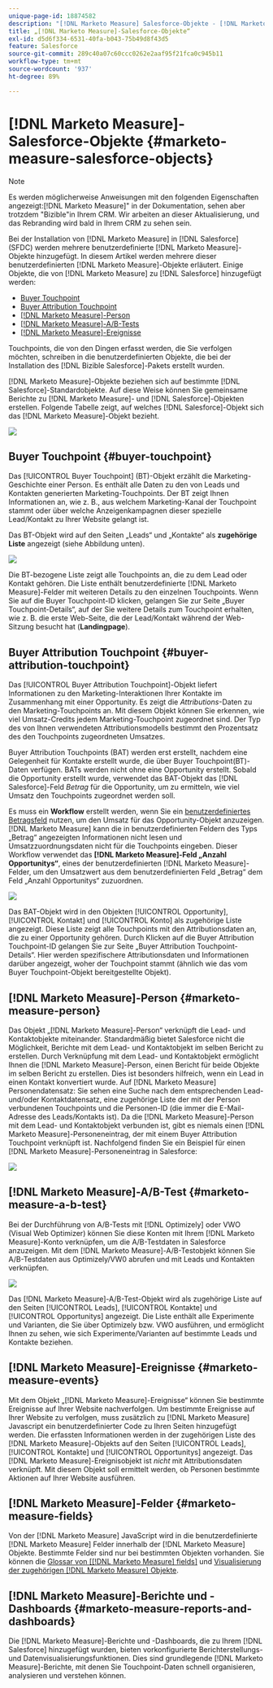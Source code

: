 ```yaml
---
unique-page-id: 18874582
description: "[!DNL Marketo Measure] Salesforce-Objekte - [!DNL Marketo Measure]"
title: „[!DNL Marketo Measure]-Salesforce-Objekte“
exl-id: d5d6f334-6531-40fa-b043-75b49d8f43d5
feature: Salesforce
source-git-commit: 289c40a07c60ccc0262e2aaf95f21fca0c945b11
workflow-type: tm+mt
source-wordcount: '937'
ht-degree: 89%

---
```


# [!DNL Marketo Measure]-Salesforce-Objekte {#marketo-measure-salesforce-objects}

>[!NOTE]
>
>Es werden möglicherweise Anweisungen mit den folgenden Eigenschaften angezeigt:[!DNL Marketo Measure]&quot; in der Dokumentation, sehen aber trotzdem &quot;Bizible&quot;in Ihrem CRM. Wir arbeiten an dieser Aktualisierung, und das Rebranding wird bald in Ihrem CRM zu sehen sein.

Bei der Installation von [!DNL Marketo Measure] in [!DNL Salesforce] (SFDC) werden mehrere benutzerdefinierte [!DNL Marketo Measure]-Objekte hinzugefügt. In diesem Artikel werden mehrere dieser benutzerdefinierten [!DNL Marketo Measure]-Objekte erläutert. Einige Objekte, die von [!DNL Marketo Measure] zu [!DNL Salesforce] hinzugefügt werden:

* [Buyer Touchpoint](#touchpoint)
* [Buyer Attribution Touchpoint](#attribution)
* [[!DNL Marketo Measure]-Person](#person)
* [[!DNL Marketo Measure]-A/B-Tests](#ab)
* [[!DNL Marketo Measure]-Ereignisse](#events)

Touchpoints, die von den Dingen erfasst werden, die Sie verfolgen möchten, schreiben in die benutzerdefinierten Objekte, die bei der Installation des [!DNL Bizible Salesforce]-Pakets erstellt wurden.

[!DNL Marketo Measure]-Objekte beziehen sich auf bestimmte [!DNL Salesforce]-Standardobjekte. Auf diese Weise können Sie gemeinsame Berichte zu [!DNL Marketo Measure]- und [!DNL Salesforce]-Objekten erstellen. Folgende Tabelle zeigt, auf welches [!DNL Salesforce]-Objekt sich das [!DNL Marketo Measure]-Objekt bezieht.

![](assets/1-1.png)

## Buyer Touchpoint {#buyer-touchpoint}

Das [!UICONTROL Buyer Touchpoint] (BT)-Objekt erzählt die Marketing-Geschichte einer Person. Es enthält alle Daten zu den von Leads und Kontakten generierten Marketing-Touchpoints. Der BT zeigt Ihnen Informationen an, wie z. B., aus welchem Marketing-Kanal der Touchpoint stammt oder über welche Anzeigenkampagnen dieser spezielle Lead/Kontakt zu Ihrer Website gelangt ist.

Das BT-Objekt wird auf den Seiten „Leads“ und „Kontakte“ als **zugehörige Liste** angezeigt (siehe Abbildung unten).

![](assets/2-1.png)

Die BT-bezogene Liste zeigt alle Touchpoints an, die zu dem Lead oder Kontakt gehören. Die Liste enthält benutzerdefinierte [!DNL Marketo Measure]-Felder mit weiteren Details zu den einzelnen Touchpoints. Wenn Sie auf die Buyer Touchpoint-ID klicken, gelangen Sie zur Seite „Buyer Touchpoint-Details“, auf der Sie weitere Details zum Touchpoint erhalten, wie z. B. die erste Web-Seite, die der Lead/Kontakt während der Web-Sitzung besucht hat (**Landingpage**).

## Buyer Attribution Touchpoint {#buyer-attribution-touchpoint}

Das [!UICONTROL Buyer Attribution Touchpoint]-Objekt liefert Informationen zu den Marketing-Interaktionen Ihrer Kontakte im Zusammenhang mit einer Opportunity. Es zeigt die *Attributions*-Daten zu den Marketing-Touchpoints an. Mit diesem Objekt können Sie erkennen, wie viel Umsatz-Credits jedem Marketing-Touchpoint zugeordnet sind. Der Typ des von Ihnen verwendeten Attributionsmodells bestimmt den Prozentsatz des den Touchpoints zugeordneten Umsatzes.

Buyer Attribution Touchpoints (BAT) werden erst erstellt, nachdem eine Gelegenheit für Kontakte erstellt wurde, die über Buyer Touchpoint(BT)-Daten verfügen. BATs werden nicht ohne eine Opportunity erstellt. Sobald die Opportunity erstellt wurde, verwendet das BAT-Objekt das [!DNL Salesforce]-Feld *Betrag* für die Opportunity, um zu ermitteln, wie viel Umsatz den Touchpoints zugeordnet werden soll.

Es muss ein **Workflow** erstellt werden, wenn Sie ein [benutzerdefiniertes Betragsfeld](/help/advanced-marketo-measure-features/custom-revenue-amount/using-a-custom-revenue-amount-field.md) nutzen, um den Umsatz für das Opportunity-Objekt anzuzeigen. [!DNL Marketo Measure] kann die in benutzerdefinierten Feldern des Typs „Betrag“ angezeigten Informationen nicht lesen und Umsatzzuordnungsdaten nicht für die Touchpoints eingeben. Dieser Workflow verwendet das **[!DNL Marketo Measure]-Feld „Anzahl Opportunitys“**, eines der benutzerdefinierten [!DNL Marketo Measure]-Felder, um den Umsatzwert aus dem benutzerdefinierten Feld „Betrag“ dem Feld „Anzahl Opportunitys“ zuzuordnen.

![](assets/3-1.png)

Das BAT-Objekt wird in den Objekten [!UICONTROL Opportunity], [!UICONTROL Kontakt] und [!UICONTROL Konto] als zugehörige Liste angezeigt. Diese Liste zeigt alle Touchpoints mit den Attributionsdaten an, die zu einer Opportunity gehören. Durch Klicken auf die Buyer Attribution Touchpoint-ID gelangen Sie zur Seite „Buyer Attribution Touchpoint-Details“. Hier werden spezifischere Attributionsdaten und Informationen darüber angezeigt, woher der Touchpoint stammt (ähnlich wie das vom Buyer Touchpoint-Objekt bereitgestellte Objekt).

## [!DNL Marketo Measure]-Person {#marketo-measure-person}

Das Objekt „[!DNL Marketo Measure]-Person“ verknüpft die Lead- und Kontaktobjekte miteinander. Standardmäßig bietet Salesforce nicht die Möglichkeit, Berichte mit dem Lead- und Kontaktobjekt im selben Bericht zu erstellen. Durch Verknüpfung mit dem Lead- und Kontaktobjekt ermöglicht Ihnen die [!DNL Marketo Measure]-Person, einen Bericht für beide Objekte im selben Bericht zu erstellen. Dies ist besonders hilfreich, wenn ein Lead in einen Kontakt konvertiert wurde. Auf [!DNL Marketo Measure] Personendatensatz: Sie sehen eine Suche nach dem entsprechenden Lead- und/oder Kontaktdatensatz, eine zugehörige Liste der mit der Person verbundenen Touchpoints und die Personen-ID (die immer die E-Mail-Adresse des Leads/Kontakts ist). Da die [!DNL Marketo Measure]-Person mit dem Lead- und Kontaktobjekt verbunden ist, gibt es niemals einen [!DNL Marketo Measure]-Personeneintrag, der mit einem Buyer Attribution Touchpoint verknüpft ist. Nachfolgend finden Sie ein Beispiel für einen [!DNL Marketo Measure]-Personeneintrag in Salesforce:

![](assets/4.png)

## [!DNL Marketo Measure]-A/B-Test {#marketo-measure-a-b-test}

Bei der Durchführung von A/B-Tests mit [!DNL Optimizely] oder VWO (Visual Web Optimizer) können Sie diese Konten mit Ihrem [!DNL Marketo Measure]-Konto verknüpfen, um die A/B-Testdaten in Salesforce anzuzeigen. Mit dem [!DNL Marketo Measure]-A/B-Testobjekt können Sie A/B-Testdaten aus Optimizely/VW0 abrufen und mit Leads und Kontakten verknüpfen.

![](assets/5.png)

Das [!DNL Marketo Measure]-A/B-Test-Objekt wird als zugehörige Liste auf den Seiten [!UICONTROL Leads], [!UICONTROL Kontakte] und [!UICONTROL Opportunitys] angezeigt. Die Liste enthält alle Experimente und Varianten, die Sie über Optimizely bzw. VWO ausführen, und ermöglicht Ihnen zu sehen, wie sich Experimente/Varianten auf bestimmte Leads und Kontakte beziehen.

## [!DNL Marketo Measure]-Ereignisse {#marketo-measure-events}

Mit dem Objekt „[!DNL Marketo Measure]-Ereignisse“ können Sie bestimmte Ereignisse auf Ihrer Website nachverfolgen. Um bestimmte Ereignisse auf Ihrer Website zu verfolgen, muss zusätzlich zu [!DNL Marketo Measure] Javascript ein benutzerdefinierter Code zu Ihren Seiten hinzugefügt werden. Die erfassten Informationen werden in der zugehörigen Liste des [!DNL Marketo Measure]-Objekts auf den Seiten [!UICONTROL Leads], [!UICONTROL Kontakte] und [!UICONTROL Opportunitys] angezeigt. Das [!DNL Marketo Measure]-Ereignisobjekt ist *nicht* mit Attributionsdaten verknüpft. Mit diesem Objekt soll ermittelt werden, ob Personen bestimmte Aktionen auf Ihrer Website ausführen.

## [!DNL Marketo Measure]-Felder {#marketo-measure-fields}

Von der [!DNL Marketo Measure] JavaScript wird in die benutzerdefinierte [!DNL Marketo Measure] Felder innerhalb der [!DNL Marketo Measure] Objekte. Bestimmte Felder sind nur bei bestimmten Objekten vorhanden. Sie können die [Glossar von [[!DNL Marketo Measure] fields]](/help/introduction-to-marketo-measure/overview-resources/glossary-of-marketo-measure-fields.md) und [Visualisierung der zugehörigen [!DNL Marketo Measure] Objekte](/help/configuration-and-setup/marketo-measure-and-salesforce/marketo-measure-object-and-field-taxonomy.md).

## [!DNL Marketo Measure]-Berichte und -Dashboards {#marketo-measure-reports-and-dashboards}

Die [!DNL Marketo Measure]-Berichte und -Dashboards, die zu Ihrem [!DNL Salesforce] hinzugefügt wurden, bieten vorkonfigurierte Berichterstellungs- und Datenvisualisierungsfunktionen. Dies sind grundlegende [!DNL Marketo Measure]-Berichte, mit denen Sie Touchpoint-Daten schnell organisieren, analysieren und verstehen können.
